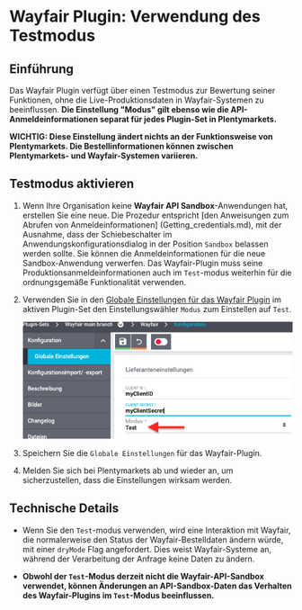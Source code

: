 # Wayfair Plugin: Verwendung des Testmodus

## Einführung
Das Wayfair Plugin verfügt über einen Testmodus zur Bewertung seiner Funktionen, ohne die Live-Produktionsdaten in Wayfair-Systemen zu beeinflussen. **Die Einstellung "Modus" gilt ebenso wie die API-Anmeldeinformationen separat für jedes Plugin-Set in Plentymarkets.**

**WICHTIG: Diese Einstellung ändert nichts an der Funktionsweise von Plentymarkets. Die Bestellinformationen können zwischen Plentymarkets- und Wayfair-Systemen variieren.**

## Testmodus aktivieren

1. Wenn Ihre Organisation keine **Wayfair API Sandbox**-Anwendungen hat, erstellen Sie eine neue. Die Prozedur entspricht [den Anweisungen zum Abrufen von Anmeldeinformationen] (Getting_credentials.md), mit der Ausnahme, dass der Schiebeschalter im Anwendungskonfigurationsdialog in der Position `Sandbox` belassen werden sollte. Sie können die Anmeldeinformationen für die neue Sandbox-Anwendung verwerfen. Das Wayfair-Plugin muss seine Produktionsanmeldeinformationen auch im `Test`-modus weiterhin für die ordnungsgemäße Funktionalität verwenden.

2. Verwenden Sie in den [Globale Einstellungen für das Wayfair Plugin](initial_setup.md#1-autorisieren-des-wayfair-plugins-für-den-zugriff-auf-wayfair-schnittstellen) im aktiven Plugin-Set den Einstellungswähler `Modus` zum Einstellen auf `Test`.

      ![global settings in test mode](../../../images/de/global_settings_test_mode.png)

3. Speichern Sie die `Globale Einstellungen` für das Wayfair-Plugin.

4. Melden Sie sich bei Plentymarkets ab und wieder an, um sicherzustellen, dass die Einstellungen wirksam werden.

## Technische Details
* Wenn Sie den `Test`-modus verwenden, wird eine Interaktion mit Wayfair, die normalerweise den Status der Wayfair-Bestelldaten ändern würde, mit einer `dryMode` Flag angefordert. Dies weist Wayfair-Systeme an, während der Verarbeitung der Anfrage keine Daten zu ändern.

* **Obwohl der `Test`-Modus derzeit nicht die Wayfair-API-Sandbox verwendet, können Änderungen an API-Sandbox-Daten das Verhalten des Wayfair-Plugins im `Test`-Modus beeinflussen.**
